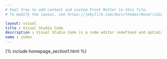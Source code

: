 ```yaml
---
# Feel free to add content and custom Front Matter to this file.
# To modify the layout, see https://jekyllrb.com/docs/themes/#overriding-theme-defaults

layout: visual
title : Visual Studio Code
description : Visual Studio Code is a code editor redefined and optimized for building and debugging modern web and cloud applications.  Visual Studio Code is free and available on your favorite platform - Linux, macOS, and Windows.
name : index
---
```



<div class="home-page">
    {% include homepage_section1.html %}
</div>